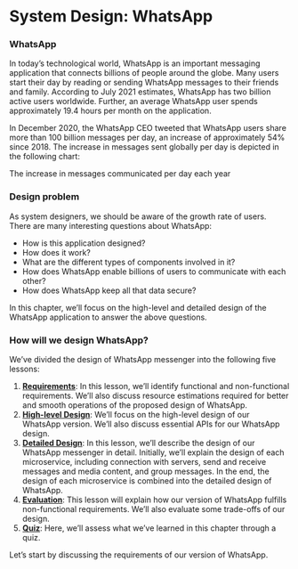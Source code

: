# System Design: WhatsApp

### WhatsApp <a href="#whatsapp-0" id="whatsapp-0"></a>

In today’s technological world, WhatsApp is an important messaging application that connects billions of people around the globe. Many users start their day by reading or sending WhatsApp messages to their friends and family. According to July 2021 estimates, WhatsApp has two billion active users worldwide. Further, an average WhatsApp user spends approximately 19.4 hours per month on the application.

In December 2020, the WhatsApp CEO tweeted that WhatsApp users share more than 100 billion messages per day, an increase of approximately 54% since 2018. The increase in messages sent globally per day is depicted in the following chart:

The increase in messages communicated per day each year

### Design problem <a href="#design-problem-0" id="design-problem-0"></a>

As system designers, we should be aware of the growth rate of users. There are many interesting questions about WhatsApp:

* How is this application designed?
* How does it work?
* What are the different types of components involved in it?
* How does WhatsApp enable billions of users to communicate with each other?
* How does WhatsApp keep all that data secure?

In this chapter, we’ll focus on the high-level and detailed design of the WhatsApp application to answer the above questions.

### How will we design WhatsApp? <a href="#how-will-we-design-whatsapp-0" id="how-will-we-design-whatsapp-0"></a>

We’ve divided the design of WhatsApp messenger into the following five lessons:

1. [**Requirements**](https://www.educative.io/collection/page/10370001/4941429335392256/5023065490063360): In this lesson, we’ll identify functional and non-functional requirements. We’ll also discuss resource estimations required for better and smooth operations of the proposed design of WhatsApp.
2. [**High-level Design**](https://www.educative.io/collection/page/10370001/4941429335392256/6728651831246848): We’ll focus on the high-level design of our WhatsApp version. We’ll also discuss essential APIs for our WhatsApp design.
3. [**Detailed Design**](https://www.educative.io/collection/page/10370001/4941429335392256/6731604231192576): In this lesson, we’ll describe the design of our WhatsApp messenger in detail. Initially, we’ll explain the design of each microservice, including connection with servers, send and receive messages and media content, and group messages. In the end, the design of each microservice is combined into the detailed design of WhatsApp.
4. [**Evaluation**](https://www.educative.io/collection/page/10370001/4941429335392256/4861549654573056): This lesson will explain how our version of WhatsApp fulfills non-functional requirements. We’ll also evaluate some trade-offs of our design.
5. [**Quiz**](https://www.educative.io/collection/page/10370001/4941429335392256/4877609447456768): Here, we’ll assess what we’ve learned in this chapter through a quiz.

Let’s start by discussing the requirements of our version of WhatsApp.
